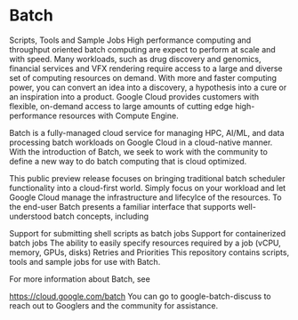 # Batch

Scripts, Tools and Sample Jobs
High performance computing and throughput oriented batch computing are expect to perform at scale and with speed. Many workloads, such as drug discovery and genomics, financial services and VFX rendering require access to a large and diverse set of computing resources on demand. With more and faster computing power, you can convert an idea into a discovery, a hypothesis into a cure or an inspiration into a product. Google Cloud provides customers with flexible, on-demand access to large amounts of cutting edge high-performance resources with Compute Engine.

Batch is a fully-managed cloud service for managing HPC, AI/ML, and data processing batch workloads on Google Cloud in a cloud-native manner. With the introduction of Batch, we seek to work with the community to define a new way to do batch computing that is cloud optimized.

This public preview release focuses on bringing traditional batch scheduler functionality into a cloud-first world. Simply focus on your workload and let Google Cloud manage the infrastructure and lifecylce of the resources. To the end-user Batch presents a familiar interface that supports well-understood batch concepts, including

Support for submitting shell scripts as batch jobs
Support for containerized batch jobs
The ability to easily specify resources required by a job (vCPU, memory, GPUs, disks)
Retries and Priorities
This repository contains scripts, tools and sample jobs for use with Batch.

For more information about Batch, see

https://cloud.google.com/batch
You can go to google-batch-discuss to reach out to Googlers and the community for assistance.
